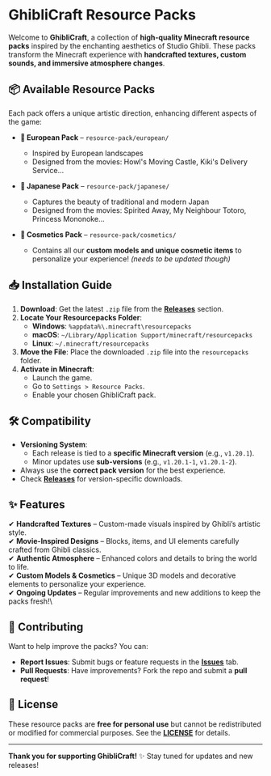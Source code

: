 <!--- Add a cool banner with GhibliCraft title here -->

# GhibliCraft Resource Packs  

Welcome to **GhibliCraft**, a collection of **high-quality Minecraft resource packs** inspired by the enchanting aesthetics of Studio Ghibli. These packs transform the Minecraft experience with **handcrafted textures, custom sounds, and immersive atmosphere changes**.  

## 📦 Available Resource Packs  

Each pack offers a unique artistic direction, enhancing different aspects of the game:  

- **🎨 European Pack** – `resource-pack/european/`  
  - Inspired by European landscapes
  - Designed from the movies: Howl's Moving Castle, Kiki's Delivery Service...

- **🏯 Japanese Pack** – `resource-pack/japanese/`  
  - Captures the beauty of traditional and modern Japan
  - Designed from the movies: Spirited Away, My Neighbour Totoro, Princess Mononoke...  

- **🧢 Cosmetics Pack** – `resource-pack/cosmetics/`  
  - Contains all our **custom models and unique cosmetic items** to personalize your experience! *(needs to be updated though)*

## 📥 Installation Guide  

1. **Download**: Get the latest `.zip` file from the **[Releases](https://github.com/GhibliCraft/resource_packs/releases)** section.  
2. **Locate Your Resourcepacks Folder**:  
   - **Windows**: `%appdata%\.minecraft\resourcepacks`  
   - **macOS**: `~/Library/Application Support/minecraft/resourcepacks`  
   - **Linux**: `~/.minecraft/resourcepacks`  
3. **Move the File**: Place the downloaded `.zip` file into the `resourcepacks` folder.  
4. **Activate in Minecraft**:  
   - Launch the game.  
   - Go to `Settings > Resource Packs`.  
   - Enable your chosen GhibliCraft pack.  

## 🛠️ Compatibility  

- **Versioning System**:  
  - Each release is tied to a **specific Minecraft version** (e.g., `v1.20.1`).  
  - Minor updates use **sub-versions** (e.g., `v1.20.1-1`, `v1.20.1-2`).  
- Always use the **correct pack version** for the best experience.  
- Check **[Releases](https://github.com/GhibliCraft/resource_packs/releases)** for version-specific downloads.  

## ✨ Features  

✔ **Handcrafted Textures** – Custom-made visuals inspired by Ghibli’s artistic style.\
✔ **Movie-Inspired Designs** – Blocks, items, and UI elements carefully crafted from Ghibli classics.\
✔ **Authentic Atmosphere** – Enhanced colors and details to bring the world to life.\
✔ **Custom Models & Cosmetics** – Unique 3D models and decorative elements to personalize your experience.\
✔ **Ongoing Updates** – Regular improvements and new additions to keep the packs fresh!\


## 🤝 Contributing  

Want to help improve the packs? You can:  

- **Report Issues**: Submit bugs or feature requests in the **[Issues](https://github.com/GhibliCraft/resource_packs/issues)** tab.  
- **Pull Requests**: Have improvements? Fork the repo and submit a **pull request**!  

## 📜 License  

These resource packs are **free for personal use** but cannot be redistributed or modified for commercial purposes. See the **[LICENSE](https://github.com/GhibliCraft/resource_packs/blob/main/LICENSE)** for details.  

---

**Thank you for supporting GhibliCraft!** ✨ Stay tuned for updates and new releases!  


